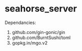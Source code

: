 # seahorse_server

Dependancies:

1)  github.com/gin-gonic/gin
2)  github.com/BurntSushi/toml
3)  gopkg.in/mgo.v2